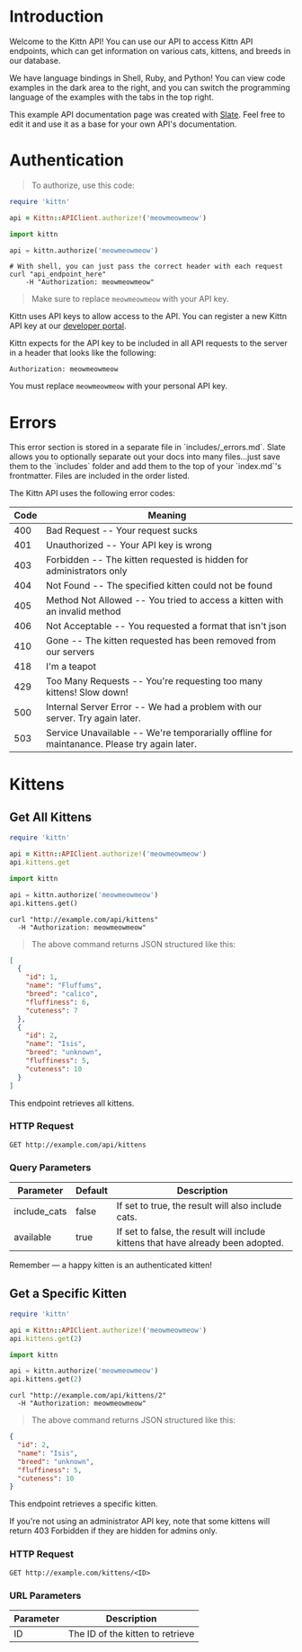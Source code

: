 # Introduction

Welcome to the Kittn API! You can use our API to access Kittn API endpoints, which can get information on various cats, kittens, and breeds in our database.

We have language bindings in Shell, Ruby, and Python! You can view code examples in the dark area to the right, and you can switch the programming language of the examples with the tabs in the top right.

This example API documentation page was created with [Slate](http://github.com/tripit/slate). Feel free to edit it and use it as a base for your own API's documentation.

# Authentication

> To authorize, use this code:

```ruby
require 'kittn'

api = Kittn::APIClient.authorize!('meowmeowmeow')
```

```python
import kittn

api = kittn.authorize('meowmeowmeow')
```

```shell
# With shell, you can just pass the correct header with each request
curl "api_endpoint_here" 
    -H "Authorization: meowmeowmeow"
```

> Make sure to replace `meowmeowmeow` with your API key.

Kittn uses API keys to allow access to the API. You can register a new Kittn API key at our [developer portal](http://example.com/developers).

Kittn expects for the API key to be included in all API requests to the server in a header that looks like the following:

`Authorization: meowmeowmeow`

<aside class="notice">
You must replace <code>meowmeowmeow</code> with your personal API key.
</aside>

# Errors

<aside class="notice">This error section is stored in a separate file in `includes/_errors.md`. Slate allows you to optionally separate out your docs into many files...just save them to the `includes` folder and add them to the top of your `index.md`'s frontmatter. Files are included in the order listed.</aside>

The Kittn API uses the following error codes:

|Code | Meaning|
|---------- | -------|
|400        | Bad Request -- Your request sucks|
|401        | Unauthorized -- Your API key is wrong|
|403        | Forbidden -- The kitten requested is hidden for administrators only|
|404        | Not Found -- The specified kitten could not be found|
|405        | Method Not Allowed -- You tried to access a kitten with an invalid method|
|406        | Not Acceptable -- You requested a format that isn't json|
|410        | Gone -- The kitten requested has been removed from our servers|
|418        | I'm a teapot|
|429        | Too Many Requests -- You're requesting too many kittens! Slow down!|
|500        | Internal Server Error -- We had a problem with our server. Try again later.|
|503        | Service Unavailable -- We're temporarially offline for maintanance. Please try again later.|

# Kittens

## Get All Kittens

```ruby
require 'kittn'

api = Kittn::APIClient.authorize!('meowmeowmeow')
api.kittens.get
```

```python
import kittn

api = kittn.authorize('meowmeowmeow')
api.kittens.get()
```

```shell
curl "http://example.com/api/kittens"
  -H "Authorization: meowmeowmeow"
```

> The above command returns JSON structured like this:

```json
[
  {
    "id": 1,
    "name": "Fluffums",
    "breed": "calico",
    "fluffiness": 6,
    "cuteness": 7
  },
  {
    "id": 2,
    "name": "Isis",
    "breed": "unknown",
    "fluffiness": 5,
    "cuteness": 10
  }
]
```

This endpoint retrieves all kittens.

### HTTP Request

`GET http://example.com/api/kittens`

### Query Parameters

|Parameter | Default | Description|
|--------- | ------- | -----------|
|include_cats | false | If set to true, the result will also include cats.|
|available | true | If set to false, the result will include kittens that have already been adopted.|

<aside class="success">
Remember — a happy kitten is an authenticated kitten!
</aside>

## Get a Specific Kitten

```ruby
require 'kittn'

api = Kittn::APIClient.authorize!('meowmeowmeow')
api.kittens.get(2)
```

```python
import kittn

api = kittn.authorize('meowmeowmeow')
api.kittens.get(2)
```

```shell
curl "http://example.com/api/kittens/2"
  -H "Authorization: meowmeowmeow"
```

> The above command returns JSON structured like this:

```json
{
  "id": 2,
  "name": "Isis",
  "breed": "unknown",
  "fluffiness": 5,
  "cuteness": 10
}
```

This endpoint retrieves a specific kitten.

<aside class="warning">If you're not using an administrator API key, note that some kittens will return 403 Forbidden if they are hidden for admins only.</aside>

### HTTP Request

`GET http://example.com/kittens/<ID>`

### URL Parameters

|Parameter | Description|
|--------- | -----------|
|ID | The ID of the kitten to retrieve|

